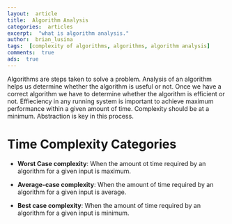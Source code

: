 ```yaml
---
layout:  article
title:  Algorithm Analysis
categories:  articles
excerpt:  "what is algorithm analysis."
author:  brian_lusina
tags:  [complexity of algorithms, algorithms, algorithm analysis]
comments:  true
ads:  true
---
```


Algorithms are steps taken to solve a problem. Analysis of an algorithm helps us determine whether the algorithm is useful or not. Once we have a correct algorithm we have to determine whether the algorithm is efficient or not. Effieciency in any running system is important to achieve maximum performance within a given amount of time. Complexity should be at a minimum. Abstraction is key in this process.

# Time Complexity Categories

+ **Worst Case complexity**: When the amount ot time required by an algorithm for a given input is maximum.

+ **Average-case complexity**: When the amount of time required by an algorithm for a given input is average.

+ **Best case complexity**: When the amount of time required by an algorithm for a given input is minimum.

